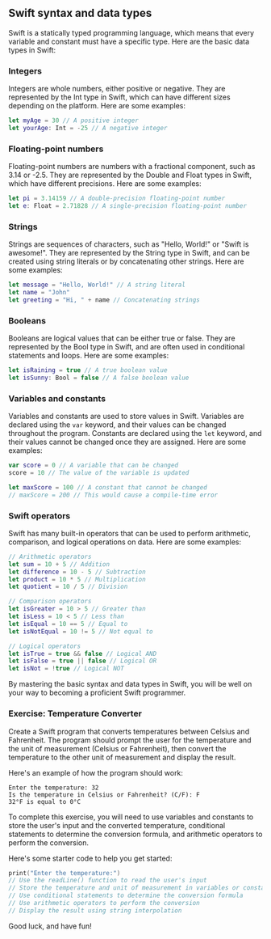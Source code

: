 ## Swift syntax and data types

Swift is a statically typed programming language, which means that every variable and constant must have a specific type. Here are the basic data types in Swift:

### Integers

Integers are whole numbers, either positive or negative. They are represented by the Int type in Swift, which can have different sizes depending on the platform. Here are some examples:

```swift
let myAge = 30 // A positive integer
let yourAge: Int = -25 // A negative integer
```

### Floating-point numbers

Floating-point numbers are numbers with a fractional component, such as 3.14 or -2.5. They are represented by the Double and Float types in Swift, which have different precisions. Here are some examples:

```swift
let pi = 3.14159 // A double-precision floating-point number
let e: Float = 2.71828 // A single-precision floating-point number
```

### Strings

Strings are sequences of characters, such as "Hello, World!" or "Swift is awesome!". They are represented by the String type in Swift, and can be created using string literals or by concatenating other strings. Here are some examples:

```swift
let message = "Hello, World!" // A string literal
let name = "John"
let greeting = "Hi, " + name // Concatenating strings
```

### Booleans

Booleans are logical values that can be either true or false. They are represented by the Bool type in Swift, and are often used in conditional statements and loops. Here are some examples:

```swift
let isRaining = true // A true boolean value
let isSunny: Bool = false // A false boolean value
```

### Variables and constants

Variables and constants are used to store values in Swift. Variables are declared using the `var` keyword, and their values can be changed throughout the program. Constants are declared using the `let` keyword, and their values cannot be changed once they are assigned. Here are some examples:

```swift
var score = 0 // A variable that can be changed
score = 10 // The value of the variable is updated

let maxScore = 100 // A constant that cannot be changed
// maxScore = 200 // This would cause a compile-time error
```

### Swift operators

Swift has many built-in operators that can be used to perform arithmetic, comparison, and logical operations on data. Here are some examples:

```swift
// Arithmetic operators
let sum = 10 + 5 // Addition
let difference = 10 - 5 // Subtraction
let product = 10 * 5 // Multiplication
let quotient = 10 / 5 // Division

// Comparison operators
let isGreater = 10 > 5 // Greater than
let isLess = 10 < 5 // Less than
let isEqual = 10 == 5 // Equal to
let isNotEqual = 10 != 5 // Not equal to

// Logical operators
let isTrue = true && false // Logical AND
let isFalse = true || false // Logical OR
let isNot = !true // Logical NOT
```

By mastering the basic syntax and data types in Swift, you will be well on your way to becoming a proficient Swift programmer.




### Exercise: Temperature Converter

Create a Swift program that converts temperatures between Celsius and Fahrenheit. The program should prompt the user for the temperature and the unit of measurement (Celsius or Fahrenheit), then convert the temperature to the other unit of measurement and display the result.

Here's an example of how the program should work:

```
Enter the temperature: 32
Is the temperature in Celsius or Fahrenheit? (C/F): F
32°F is equal to 0°C
```

To complete this exercise, you will need to use variables and constants to store the user's input and the converted temperature, conditional statements to determine the conversion formula, and arithmetic operators to perform the conversion.

Here's some starter code to help you get started:

```swift
print("Enter the temperature:")
// Use the readLine() function to read the user's input
// Store the temperature and unit of measurement in variables or constants
// Use conditional statements to determine the conversion formula
// Use arithmetic operators to perform the conversion
// Display the result using string interpolation
```

Good luck, and have fun!
